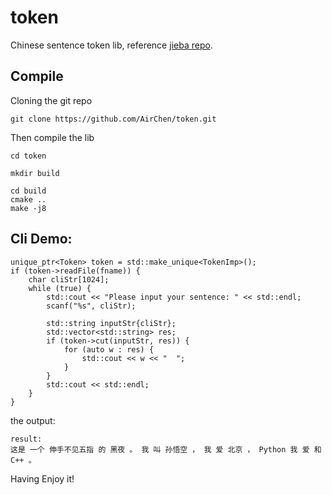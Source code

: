 # token

Chinese sentence token lib, reference [jieba repo](https://github.com/fxsjy/jieba).

## Compile

Cloning the git repo
```
git clone https://github.com/AirChen/token.git
```

Then compile the lib
```
cd token

mkdir build

cd build
cmake ..
make -j8
```

## Cli Demo:

```
unique_ptr<Token> token = std::make_unique<TokenImp>();
if (token->readFile(fname)) {
    char cliStr[1024];
    while (true) {
        std::cout << "Please input your sentence: " << std::endl;
        scanf("%s", cliStr);

        std::string inputStr{cliStr};
        std::vector<std::string> res;
        if (token->cut(inputStr, res)) {
            for (auto w : res) {
                std::cout << w << "  ";
            }
        }
        std::cout << std::endl;
    }
}
```

the output:

```
result: 
这是 一个 伸手不见五指 的 黑夜 。 我 叫 孙悟空 ， 我 爱 北京 ， Python 我 爱 和 C++ 。 
```

Having Enjoy it!

